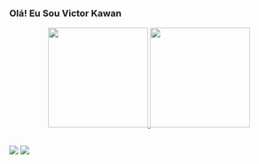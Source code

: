 ### Olá! Eu Sou Victor Kawan 

<div align="center">
  <a href="https://github.com/Nawak15">
  <img height="180em" src="https://github-readme-stats.vercel.app/api?username=Nawak15&show_icons=true&theme=github_dark&include_all_commits=true&count_private=true"/>
  <img height="180em" src="https://github-readme-stats.vercel.app/api/top-langs/?username=Nawak15&layout=compact&langs_count=7&theme=github_dark"/>
</div>
  
  ##
  
 <div> 
  <a href = "mailto:vitorkawan15@gmail.com"><img src="https://img.shields.io/badge/-Gmail-%23333?style=for-the-badge&logo=gmail&logoColor=white" target="_blank"></a>
  <a href="https://www.linkedin.com/in/victor-kawan-5524b4231/" target="_blank"><img src="https://img.shields.io/badge/-LinkedIn-%230077B5?style=for-the-badge&logo=linkedin&logoColor=white" target="_blank"></a> 
</div>
